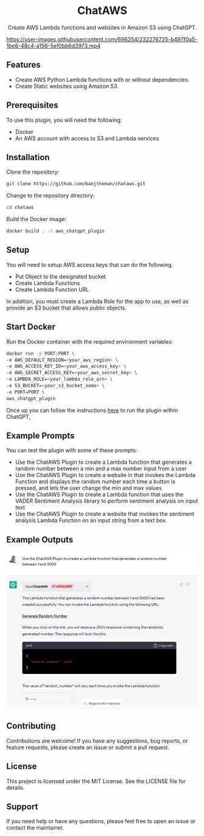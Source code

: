 <h1 align="center">ChatAWS</h1>

<p align="center">
   Create AWS Lambda functions and websites in Amazon S3 using ChatGPT.
</p>

https://user-images.githubusercontent.com/696254/232276725-b497f0a5-1be6-48c4-a156-5ef0bb6d3973.mp4


## Features

- Create AWS Python Lambda functions with or without dependencies.
- Create Static websites using Amazon S3.

## Prerequisites

To use this plugin, you will need the following:

- Docker
- An AWS account with access to S3 and Lambda services

## Installation

Clone the repository:

```bash
git clone https://github.com/banjtheman/chataws.git
```

Change to the repository directory:

```bash
cd chataws
```

Build the Docker image:

```bash
docker build . -t aws_chatgpt_plugin
```

## Setup

You will need to setup AWS access keys that can do the following.
 * Put Object to the designated bucket
* Create Lambda Functions
* Create Lambda Function URL

In addition, you must create a Lambda Role for the app to use, as well as provide an S3 bucket that allows public objects.

## Start Docker

Run the Docker container with the required environment variables:

```bash
docker run -p PORT:PORT \
-e AWS_DEFAULT_REGION=<your_aws_region> \
-e AWS_ACCESS_KEY_ID=<your_aws_access_key> \
-e AWS_SECRET_ACCESS_KEY=<your_aws_secret_key> \
-e LAMBDA_ROLE=<your_lambda_role_arn> \
-e S3_BUCKET=<your_s3_bucket_name> \
-e PORT=PORT \
aws_chatgpt_plugin
```

Once up you can follow the instructions [here](https://platform.openai.com/docs/plugins/getting-started/running-a-plugin) to run the plugin within ChatGPT,


## Example Prompts

You can test the plugin with some of these prompts:

* Use the ChatAWS Plugin to create a Lambda function that generates a random number between a min and a max number input from a user
* Use the ChatAWS Plugin to create a website in that invokes the Lambda Function and displays the random number each time a button is pressed, and lets the user change the min and max values
* Use the ChatAWS Plugin to create a Lambda function that uses the VADER Sentiment Analysis library to perform sentiment analysis on input text
* Use the ChatAWS Plugin to create a website that invokes the sentiment analysis Lambda Function on an input string from a text box.


## Example Outputs
<div align="center"><img src="chat_aws_random_example.png" alt="ChatAWS Plugin creating a Lambda Function"></div>


## Contributing

Contributions are welcome! If you have any suggestions, bug reports, or feature requests, please create an issue or submit a pull request.

## License

This project is licensed under the MIT License. See the LICENSE file for details.

## Support

If you need help or have any questions, please feel free to open an issue or contact the maintainer.
